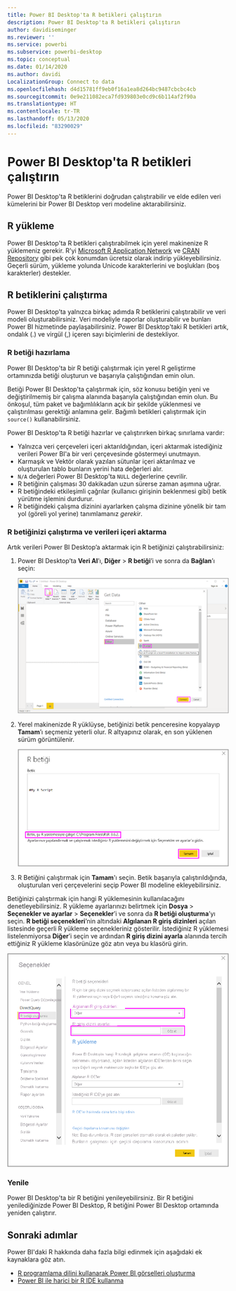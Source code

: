 ```yaml
---
title: Power BI Desktop'ta R betikleri çalıştırın
description: Power BI Desktop'ta R betikleri çalıştırın
author: davidiseminger
ms.reviewer: ''
ms.service: powerbi
ms.subservice: powerbi-desktop
ms.topic: conceptual
ms.date: 01/14/2020
ms.author: davidi
LocalizationGroup: Connect to data
ms.openlocfilehash: d4d15781ff9eb0f16a1ea8d264bc9487cbcbc4cb
ms.sourcegitcommit: 0e9e211082eca7fd939803e0cd9c6b114af2f90a
ms.translationtype: HT
ms.contentlocale: tr-TR
ms.lasthandoff: 05/13/2020
ms.locfileid: "83290029"
---
```

# <a name="run-r-scripts-in-power-bi-desktop"></a>Power BI Desktop'ta R betikleri çalıştırın

Power BI Desktop'ta R betiklerini doğrudan çalıştırabilir ve elde edilen veri kümelerini bir Power BI Desktop veri modeline aktarabilirsiniz.

## <a name="install-r"></a>R yükleme

Power BI Desktop'ta R betikleri çalıştırabilmek için yerel makinenize R yüklemeniz gerekir. R'yi [Microsoft R Application Network](https://mran.revolutionanalytics.com/download/) ve [CRAN Repository](https://cran.r-project.org/bin/windows/base/) gibi pek çok konumdan ücretsiz olarak indirip yükleyebilirsiniz. Geçerli sürüm, yükleme yolunda Unicode karakterlerini ve boşlukları (boş karakterler) destekler.

## <a name="run-r-scripts"></a>R betiklerini çalıştırma

Power BI Desktop’ta yalnızca birkaç adımda R betiklerini çalıştırabilir ve veri modeli oluşturabilirsiniz. Veri modeliyle raporlar oluşturabilir ve bunları Power BI hizmetinde paylaşabilirsiniz. Power BI Desktop'taki R betikleri artık, ondalık (.) ve virgül (,) içeren sayı biçimlerini de destekliyor.

### <a name="prepare-an-r-script"></a>R betiği hazırlama

Power BI Desktop'ta bir R betiği çalıştırmak için yerel R geliştirme ortamınızda betiği oluşturun ve başarıyla çalıştığından emin olun.

Betiği Power BI Desktop'ta çalıştırmak için, söz konusu betiğin yeni ve değiştirilmemiş bir çalışma alanında başarıyla çalıştığından emin olun. Bu önkoşul, tüm paket ve bağımlılıkların açık bir şekilde yüklenmesi ve çalıştırılması gerektiği anlamına gelir. Bağımlı betikleri çalıştırmak için `source()` kullanabilirsiniz.

Power BI Desktop'ta R betiği hazırlar ve çalıştırırken birkaç sınırlama vardır:

* Yalnızca veri çerçeveleri içeri aktarıldığından, içeri aktarmak istediğiniz verileri Power BI'a bir veri çerçevesinde göstermeyi unutmayın.
* Karmaşık ve Vektör olarak yazılan sütunlar içeri aktarılmaz ve oluşturulan tablo bunların yerini hata değerleri alır.
* `N/A` değerleri Power BI Desktop'ta `NULL` değerlerine çevrilir.
* R betiğinin çalışması 30 dakikadan uzun sürerse zaman aşımına uğrar.
* R betiğindeki etkileşimli çağrılar (kullanıcı girişinin beklenmesi gibi) betik yürütme işlemini durdurur.
* R betiğindeki çalışma dizinini ayarlarken çalışma dizinine yönelik bir tam yol (göreli yol yerine) tanımlamanız *gerekir*.

### <a name="run-your-r-script-and-import-data"></a>R betiğinizi çalıştırma ve verileri içeri aktarma

Artık verileri Power BI Desktop’a aktarmak için R betiğinizi çalıştırabilirsiniz:

1. Power BI Desktop’ta **Veri Al**’ı, **Diğer** > **R betiği**’i ve sonra da **Bağlan**’ı seçin:

    ![R betiğine bağlanma, Diğer kategorisi, Veri Al iletişim kutusu, Power BI Desktop](media/desktop-r-scripts/r-scripts-1.png)

2. Yerel makinenizde R yüklüyse, betiğinizi betik penceresine kopyalayıp **Tamam**’ı seçmeniz yeterli olur. R altyapınız olarak, en son yüklenen sürüm görüntülenir.

    ![R betiği iletişim kutusu, Power BI Desktop](media/desktop-r-scripts/r-scripts-2.png)

3. R Betiğini çalıştırmak için **Tamam**'ı seçin. Betik başarıyla çalıştırıldığında, oluşturulan veri çerçevelerini seçip Power BI modeline ekleyebilirsiniz.

Betiğinizi çalıştırmak için hangi R yüklemesinin kullanılacağını denetleyebilirsiniz. R yükleme ayarlarınızı belirtmek için **Dosya** > **Seçenekler ve ayarlar** > **Seçenekler**’i ve sonra da **R betiği oluşturma**’yı seçin. **R betiği seçenekleri**’nin altındaki **Algılanan R giriş dizinleri** açılan listesinde geçerli R yükleme seçenekleriniz gösterilir. İstediğiniz R yüklemesi listelenmiyorsa **Diğer**’i seçin ve ardından **R giriş dizini ayarla** alanında tercih ettiğiniz R yükleme klasörünüze göz atın veya bu klasörü girin.

![R betiği seçenekleri, Seçenekler iletişim kutusu, Power BI Desktop](media/desktop-r-scripts/r-scripts-4.png)

### <a name="refresh"></a>Yenile

Power BI Desktop'ta bir R betiğini yenileyebilirsiniz. Bir R betiğini yenilediğinizde Power BI Desktop, R betiğini Power BI Desktop ortamında yeniden çalıştırır.

## <a name="next-steps"></a>Sonraki adımlar

Power BI'daki R hakkında daha fazla bilgi edinmek için aşağıdaki ek kaynaklara göz atın.

* [R programlama dilini kullanarak Power BI görselleri oluşturma](../create-reports/desktop-r-visuals.md)
* [Power BI ile harici bir R IDE kullanma](desktop-r-ide.md)
